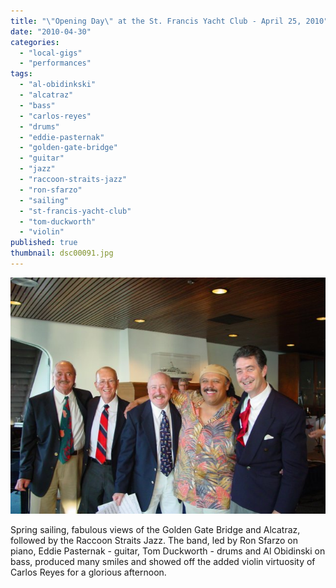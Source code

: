 ```yaml
---
title: "\"Opening Day\" at the St. Francis Yacht Club - April 25, 2010"
date: "2010-04-30"
categories: 
  - "local-gigs"
  - "performances"
tags: 
  - "al-obidinkski"
  - "alcatraz"
  - "bass"
  - "carlos-reyes"
  - "drums"
  - "eddie-pasternak"
  - "golden-gate-bridge"
  - "guitar"
  - "jazz"
  - "raccoon-straits-jazz"
  - "ron-sfarzo"
  - "sailing"
  - "st-francis-yacht-club"
  - "tom-duckworth"
  - "violin"
published: true
thumbnail: dsc00091.jpg
---
```


![image](dsc00091.jpg)

Spring sailing, fabulous views of the Golden Gate Bridge and Alcatraz, followed by the Raccoon Straits Jazz. The band, led by Ron Sfarzo on piano, Eddie Pasternak - guitar, Tom Duckworth - drums and Al Obidinski on bass, produced many smiles and showed off the added violin virtuosity of Carlos Reyes for a glorious afternoon.
